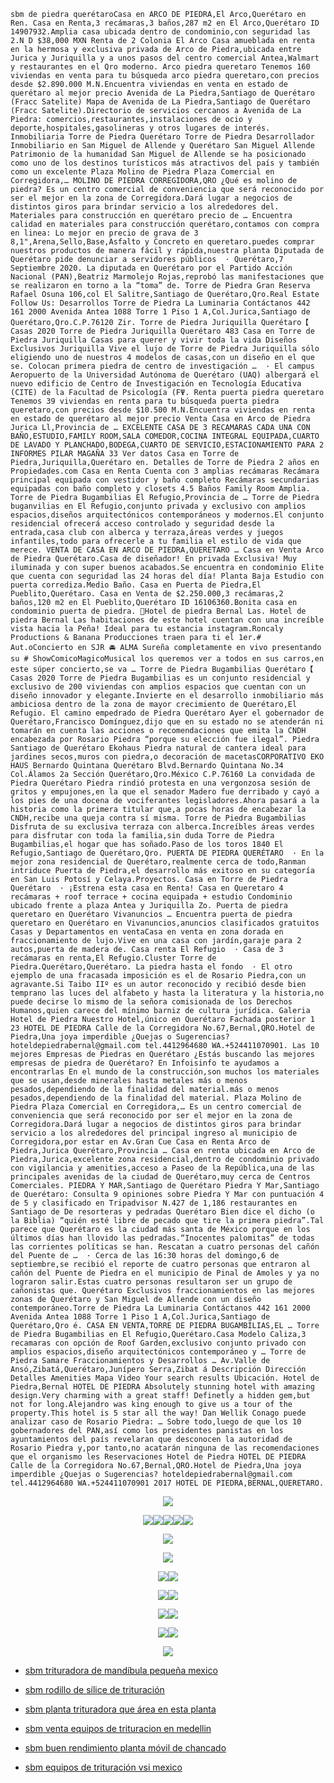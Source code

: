 
```
sbm de piedra querétaroCasa en ARCO DE PIEDRA,El Arco,Querétaro en Ren. Casa en Renta,3 recámaras,3 baños,287 m2 en El Arco,Querétaro ID 14907932.Amplia casa ubicada dentro de condominio,con seguridad las 2.N D $38,000 MXN Renta de 2 Colonia El Arco Casa amueblada en renta en la hermosa y exclusiva privada de Arco de Piedra,ubicada entre Jurica y Juriquilla y a unos pasos del centro comercial Antea,Walmart y restaurantes en el Qro moderno. Arco piedra queretaro Tenemos 160 viviendas en venta para tu búsqueda arco piedra queretaro,con precios desde $2.890.000 M.N.Encuentra viviendas en venta en estado de querétaro al mejor precio Avenida de La Piedra,Santiago de Querétaro (Fracc Satelite) Mapa de Avenida de La Piedra,Santiago de Querétaro (Fracc Satelite).Directorio de servicios cercanos a Avenida de La Piedra: comercios,restaurantes,instalaciones de ocio y deporte,hospitales,gasolineras y otros lugares de interés. Inmobiliaria Torre de Piedra Querétaro Torre de Piedra Desarrollador Inmobiliario en San Miguel de Allende y Querétaro San Miguel Allende Patrimonio de la humanidad San Miguel de Allende se ha posicionado como uno de los destinos turísticos más atractivos del país y también como un excelente Plaza Molino de Piedra Plaza Comercial en Corregidora,… MOLINO DE PIEDRA CORREGIDORA,QRO ¿Qué es molino de piedra? Es un centro comercial de conveniencia que será reconocido por ser el mejor en la zona de Corregidora.Dará lugar a negocios de distintos giros para brindar servicio a los alrededores del. Materiales para construcción en querétaro precio de … Encuentra calidad en materiales para construcción querétaro,contamos con compra en linea: Lo mejor en precio de grava de 3 8,1",Arena,Sello,Base,Asfalto y Concreto en queretaro.puedes comprar nuestros productos de manera fácil y rápida,nuestra planta Diputada de Querétaro pide denunciar a servidores públicos  · Querétaro,7 Septiembre 2020. La diputada en Querétaro por el Partido Acción Nacional (PAN),Beatriz Marmolejo Rojas,reprobó las manifestaciones que se realizaron en torno a la “toma” de. Torre de Piedra Gran Reserva Rafael Osuna 106,col El Salitre,Santiago de Querétaro,Qro.Real Estate Follow Us: Desarrollos Torre de Piedra La Luminaria Contáctanos 442 161 2000 Avenida Antea 1088 Torre 1 Piso 1 A,Col.Jurica,Santiago de Querétaro,Qro.C.P.76120 Zir. Torre de Piedra Juriquilla Querétaro【 Casas 2020 Torre de Piedra Juriquilla Querétaro 483 Casa en Torre de Piedra Juriquilla Casas para querer y vivir toda la vida Diseños Exclusivos Juriquilla Vive el lujo de Torre de Piedra Juriquilla sólo eligiendo uno de nuestros 4 modelos de casas,con un diseño en el que se. Colocan primera piedra de centro de investigación …  · El campus Aeropuerto de la Universidad Autónoma de Querétaro (UAQ) albergará el nuevo edificio de Centro de Investigación en Tecnología Educativa (CITE) de la Facultad de Psicología (FΨ. Renta puerta piedra queretaro Tenemos 39 viviendas en renta para tu búsqueda puerta piedra queretaro,con precios desde $10.500 M.N.Encuentra viviendas en renta en estado de querétaro al mejor precio Venta Casa en Arco de Piedra Jurica Ll,Provincia de … EXCELENTE CASA DE 3 RECAMARAS CADA UNA CON BAÑO,ESTUDIO,FAMILY ROOM,SALA COMEDOR,COCINA INTEGRAL EQUIPADA,CUARTO DE LAVADO Y PLANCHADO,BODEGA,CUARTO DE SERVICIO,ESTACIONAMIENTO PARA 2 INFORMES PILAR MAGAÑA 33 Ver datos Casa en Torre de Piedra,Juriquilla,Querétaro en. Detalles de Torre de Piedra 2 años en Propiedades.com Casa en Renta Cuenta con 3 amplias recámaras Recámara principal equipada con vestidor y baño completo Recámaras secundarias equipadas con baño completo y closets 4.5 Baños Family Room Amplia. Torre de Piedra Bugambilias El Refugio,Provincia de … Torre de Piedra buganvilias en El Refugio,conjunto privada y exclusivo con amplios espacios,diseños arquitectónicos contemporáneos y modernos.El conjunto residencial ofrecerá acceso controlado y seguridad desde la entrada,casa club con alberca y terraza,áreas verdes y juegos infantiles,todo para ofrecerle a tu familia el estilo de vida que merece. VENTA DE CASA EN ARCO DE PIEDRA,QUERETARO … Casa en Venta Arco de Piedra Querétaro.Casa de diseñador! En privada Exclusiva! Muy iluminada y con super buenos acabados.Se encuentra en condominio Elite que cuenta con seguridad las 24 horas del día! Planta Baja Estudio con puerta corrediza.Medio Baño. Casa en Puerta de Piedra,El Pueblito,Querétaro. Casa en Venta de $2.250.000,3 recámaras,2 baños,120 m2 en El Pueblito,Querétaro ID 16106360.Bonita casa en condominio puerta de piedra. 📍Hotel de piedra Bernal Las. Hotel de piedra Bernal Las habitaciones de este hotel cuentan con una increíble vista hacia la Peña! Ideal para tu estancia instagram.Roncaly Productions & Banana Producciones traen para ti el 1er.# Aut.oConcierto en SJR 🚘 ALMA Sureña completamente en vivo presentando su # ShowComicoMagicoMusical los queremos ver a todos en sus carros,en este súper concierto,se va … Torre de Piedra Bugambilias Querétaro【 Casas 2020 Torre de Piedra Bugambilias es un conjunto residencial y exclusivo de 200 viviendas con amplios espacios que cuentan con un diseño innovador y elegante.Invierte en el desarrollo inmobiliario más ambiciosa dentro de la zona de mayor crecimiento de Querétaro,El Refugio. El camino empedrado de Piedra Querétaro Ayer el gobernador de Querétaro,Francisco Domínguez,dijo que en su estado no se atenderán ni tomarán en cuenta las acciones o recomendaciones que emita la CNDH encabezada por Rosario Piedra “porque su elección fue ilegal”. Piedra Santiago de Querétaro Ekohaus Piedra natural de cantera ideal para jardines secos,muros con piedra,o decoración de macetasCORPORATIVO EKO HAUS Bernardo Quintana Querétaro Blvd.Bernardo Quintana No.34 Col.Álamos 2a Sección Querétaro,Qro.México C.P.76160 La convidada de Piedra Querétaro Piedra rindió protesta en una vergonzosa sesión de gritos y empujones,en la que el senador Madero fue derribado y cayó a los pies de una docena de vociferantes legisladores.Ahora pasará a la historia como la primera titular que,a pocas horas de encabezar la CNDH,recibe una queja contra sí misma. Torre de Piedra Bugambilias Disfruta de su exclusiva terraza con alberca.Increíbles áreas verdes para disfrutar con toda la familia,sin duda Torre de Piedra Bugambilias,el hogar que has soñado.Paso de los toros 1840 El Refugio,Santiago de Querétaro,Qro. PUERTA DE PIEDRA QUERÉTARO  · En la mejor zona residencial de Querétaro,realmente cerca de todo,Ranman intriduce Puerta de Piedra,el desarrollo más exitoso en su categoría en San Luis Potosí y Celaya.Proyectos. Casa en Torre de Piedra Querétaro  · ¡Estrena esta casa en Renta! Casa en Queretaro 4 recámaras + roof terrace + cocina equipada + estudio Condominio ubicado frente a plaza Antea y Juriquilla Zo. Puerta de piedra queretaro en Querétaro Vivanuncios … Encuentra puerta de piedra queretaro en Querétaro en Vivanuncios,anuncios clasificados gratuitos Casas y Departamentos en ventaCasa en venta en zona dorada en fraccionamiento de lujo.Vive en una casa con jardín,garaje para 2 autos,puerta de madera de. Casa renta El Refugio  · Casa de 3 recámaras en renta,El Refugio.Cluster Torre de Piedra.Querétaro,Querétaro. La piedra hasta el fondo  · El otro ejemplo de una fracasada imposición es el de Rosario Piedra,con un agravante.Si Taibo IIº es un autor reconocido y recibió desde bien temprano las luces del alfabeto y hasta la literatu­ra y la historia,no puede decirse lo mismo de la señora comisionada de los Derechos Humanos,quien carece del mínimo barniz de cultura jurídica. Galeria Hotel de Piedra Nuestro Hotel,único en Querétaro Fachada posterior 1 23 HOTEL DE PIEDRA Calle de la Corregidora No.67,Bernal,QRO.Hotel de Piedra,Una joya imperdible ¿Quejas o Sugerencias? hoteldepiedrabernal@gmail.com tel.4412964680 WA.+524411070901. Las 10 mejores Empresas de Piedras en Querétaro ¿Estás buscando las mejores empresas de piedra de Querétaro? En Infoisinfo te ayudamos a encontrarlas En el mundo de la construcción,son muchos los materiales que se usan,desde minerales hasta metales más o menos pesados,dependiendo de la finalidad del material.más o menos pesados,dependiendo de la finalidad del material. Plaza Molino de Piedra Plaza Comercial en Corregidora,… Es un centro comercial de conveniencia que será reconocido por ser el mejor en la zona de Corregidora.Dará lugar a negocios de distintos giros para brindar servicio a los alrededores del principal ingreso al municipio de Corregidora,por estar en Av.Gran Cue Casa en Renta Arco de Piedra,Jurica Querétaro,Provincia … Casa en renta ubicada en Arco de Piedra,Jurica,excelente zona residencial,dentro de condominio privado con vigilancia y amenities,acceso a Paseo de la República,una de las principales avenidas de la ciudad de Querétaro,muy cerca de Centros Comerciales. PIEDRA Y MAR,Santiago de Querétaro Piedra Y Mar,Santiago de Querétaro: Consulta 9 opiniones sobre Piedra Y Mar con puntuación 4 de 5 y clasificado en Tripadvisor N.427 de 1,186 restaurantes en Santiago de De resorteras y pedradas Querétaro Bien dice el dicho (o la Biblia) “quién esté libre de pecado que tire la primera piedra”.Tal parece que Querétaro es la ciudad más santa de México porque en los últimos días han llovido las pedradas.“Inocentes palomitas” de todas las corrientes políticas se han. Rescatan a cuatro personas del cañón del Puente de …  · Cerca de las 16:30 horas del domingo,6 de septiembre,se recibió el reporte de cuatro personas que entraron al cañón del Puente de Piedra en el municipio de Pinal de Amoles y ya no lograron salir.Estas cuatro personas resultaron ser un grupo de cañonistas que. Querétaro Exclusivos fraccionamientos en las mejores zonas de Querétaro y San Miguel de Allende con un diseño contemporáneo.Torre de Piedra La Luminaria Contáctanos 442 161 2000 Avenida Antea 1088 Torre 1 Piso 1 A,Col.Jurica,Santiago de Querétaro,Qro é. CASA EN VENTA,TORRE DE PIEDRA BUGAMBILIAS,EL … Torre de Piedra Bugambilias en El Refugio,Querétaro.Casa Modelo Caliza,3 recamaras con opción de Roof Garden,exclusivo conjunto privado con amplios espacios,diseño arquitectónicos contemporáneo y … Torre de Piedra Samare Fraccionamientos y Desarrollos … Av.Valle de Ansó,Zibatá,Querétaro,Junípero Serra,Zibat á Descripción Dirección Detalles Amenities Mapa Video Your search results Ubicación. Hotel de Piedra,Bernal HOTEL DE PIEDRA Absolutely stunning hotel with amazing design.Very charming with a great staff! Definetly a hidden gem,but not for long.Alejandro was king enough to give us a tour of the property.This hotel is 5 star all the way! Dan Wellik Conago puede analizar caso de Rosario Piedra: … Sobre todo,luego de que los 10 gobernadores del PAN,así como los presidentes panistas en los ayuntamientos del país revelaran que desconocen la autoridad de Rosario Piedra y,por tanto,no acatarán ninguna de las recomendaciones que el organismo les Reservaciones Hotel de Piedra HOTEL DE PIEDRA Calle de la Corregidora No.67,Bernal,QRO.Hotel de Piedra,Una joya imperdible ¿Quejas o Sugerencias? hoteldepiedrabernal@gmail.com tel.4412964680 WA.+524411070901 2017 HOTEL DE PIEDRA,BERNAL,QUERETARO. 
```

<div align="center">

<a href="https://es-crusher.shibang-china.com/github&k=sbm+de+piedra+quer%C3%A9taro"><img src="https://static.shibang-china.com/es/crusher/logo.jpg"></a>

<a href="https://es-crusher.shibang-china.com/github&k=sbm+de+piedra+quer%C3%A9taro"><img src="https://static.shibang-china.com/es/crusher/index.jpg"></a><a href="https://es-crusher.shibang-china.com/material.htmlgithub&k=sbm+de+piedra+quer%C3%A9taro"><img src="https://static.shibang-china.com/es/crusher/material.jpg"></a><a href="https://es-crusher.shibang-china.com/application.htmlgithub&k=sbm+de+piedra+quer%C3%A9taro"><img src="https://static.shibang-china.com/es/crusher/application.jpg"></a><a href="https://es-crusher.shibang-china.com/aboutus.htmlgithub&k=sbm+de+piedra+quer%C3%A9taro"><img src="https://static.shibang-china.com/es/crusher/aboutus.jpg"></a><a href="https://es-crusher.shibang-china.com/contact.htmlgithub&k=sbm+de+piedra+quer%C3%A9taro"><img src="https://static.shibang-china.com/es/crusher/contact.jpg"></a>

<a href="https://es-crusher.shibang-china.com/github&k=sbm+de+piedra+quer%C3%A9taro"><img src="https://static.shibang-china.com/es/crusher/banner.jpg"></a>

<a href="https://swt.shibang-china.com/github&k=sbm+de+piedra+quer%C3%A9taro"><img src="https://static.shibang-china.com/es/crusher/text.jpg"></a>

<a href="https://swt.shibang-china.com/github&k=sbm+de+piedra+quer%C3%A9taro"><img src="https://static.shibang-china.com/es/crusher/chat.jpg"></a><a href="https://es-crusher.shibang-china.com/contact.htmlgithub&k=sbm+de+piedra+quer%C3%A9taro"><img src="https://static.shibang-china.com/es/crusher/message.jpg"></a>

<a href="https://es-crusher.shibang-china.com/products/pe.htmlgithub&k=sbm+de+piedra+quer%C3%A9taro"><img src="https://static.shibang-china.com/es/crusher/pe.jpg"></a><a href="https://es-crusher.shibang-china.com/products/pf.htmlgithub&k=sbm+de+piedra+quer%C3%A9taro"><img src="https://static.shibang-china.com/es/crusher/pf.jpg"></a>

<a href="https://es-crusher.shibang-china.com/products/hpt.htmlgithub&k=sbm+de+piedra+quer%C3%A9taro"><img src="https://static.shibang-china.com/es/crusher/hpt.jpg"></a><a href="https://es-crusher.shibang-china.com/products/vsi.htmlgithub&k=sbm+de+piedra+quer%C3%A9taro"><img src="https://static.shibang-china.com/es/crusher/vsi.jpg"></a>

<a href="https://es-crusher.shibang-china.com/products/klv.htmlgithub&k=sbm+de+piedra+quer%C3%A9taro"><img src="https://static.shibang-china.com/es/crusher/klv.jpg"></a><a href="https://es-crusher.shibang-china.com/products/portable.htmlgithub&k=sbm+de+piedra+quer%C3%A9taro"><img src="https://static.shibang-china.com/es/crusher/portable.jpg"></a>

<a href="https://swt.shibang-china.com/github&k=sbm+de+piedra+quer%C3%A9taro"><img src="https://static.shibang-china.com/es/crusher/case.jpg"></a>

</div>


* [sbm trituradora de mandíbula pequeña mexico](sbm%20trituradora%20de%20mand%C3%ADbula%20peque%C3%B1a%20mexico.md)

* [sbm rodillo de sílice de trituración](sbm%20rodillo%20de%20s%C3%ADlice%20de%20trituraci%C3%B3n.md)

* [sbm planta trituradora que área en esta planta](sbm%20planta%20trituradora%20que%20%C3%A1rea%20en%20esta%20planta.md)

* [sbm venta equipos de trituracion en medellin](sbm%20venta%20equipos%20de%20trituracion%20en%20medellin.md)

* [sbm buen rendimiento planta móvil de chancado](sbm%20buen%20rendimiento%20planta%20m%C3%B3vil%20de%20chancado.md)

* [sbm equipos de trituración vsi mexico](sbm%20equipos%20de%20trituraci%C3%B3n%20vsi%20mexico.md)